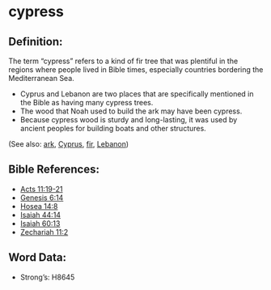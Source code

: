 # cypress

## Definition:

The term “cypress” refers to a kind of fir tree that was plentiful in the regions where people lived in Bible times, especially countries bordering the Mediterranean Sea.

* Cyprus and Lebanon are two places that are specifically mentioned in the Bible as having many cypress trees.
* The wood that Noah used to build the ark may have been cypress.
* Because cypress wood is sturdy and long-lasting, it was used by ancient peoples for building boats and other structures.

(See also: [ark](../kt/ark.md), [Cyprus](../names/cyprus.md), [fir](../other/fir.md), [Lebanon](../names/lebanon.md))

## Bible References:

* [Acts 11:19-21](rc://en/tn/help/act/11/19)
* [Genesis 6:14](rc://en/tn/help/gen/06/14)
* [Hosea 14:8](rc://en/tn/help/hos/14/08)
* [Isaiah 44:14](rc://en/tn/help/isa/44/14)
* [Isaiah 60:13](rc://en/tn/help/isa/60/13)
* [Zechariah 11:2](rc://en/tn/help/zec/11/02)

## Word Data:

* Strong’s: H8645

